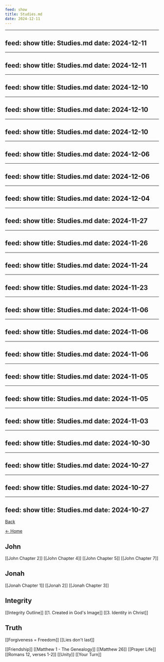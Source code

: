 ```yaml
---
feed: show
title: Studies.md
date: 2024-12-11
---
```

---
feed: show
title: Studies.md
date: 2024-12-11
---
---
feed: show
title: Studies.md
date: 2024-12-11
---
---
feed: show
title: Studies.md
date: 2024-12-10
---
---
feed: show
title: Studies.md
date: 2024-12-10
---
---
feed: show
title: Studies.md
date: 2024-12-10
---
---
feed: show
title: Studies.md
date: 2024-12-06
---
---
feed: show
title: Studies.md
date: 2024-12-06
---
---
feed: show
title: Studies.md
date: 2024-12-04
---
---
feed: show
title: Studies.md
date: 2024-11-27
---
---
feed: show
title: Studies.md
date: 2024-11-26
---
---
feed: show
title: Studies.md
date: 2024-11-24
---
---
feed: show
title: Studies.md
date: 2024-11-23
---
---
feed: show
title: Studies.md
date: 2024-11-06
---
---
feed: show
title: Studies.md
date: 2024-11-06
---
---
feed: show
title: Studies.md
date: 2024-11-06
---
---
feed: show
title: Studies.md
date: 2024-11-05
---
---
feed: show
title: Studies.md
date: 2024-11-05
---
---
feed: show
title: Studies.md
date: 2024-11-03
---
---
feed: show
title: Studies.md
date: 2024-10-30
---
---
feed: show
title: Studies.md
date: 2024-10-27
---
---
feed: show
title: Studies.md
date: 2024-10-27
---
---
feed: show
title: Studies.md
date: 2024-10-27
---
[Back](./index.md)

[<- Home](Home.md)
## John
[[John Chapter 2]]
[[John Chapter 4]]
[[John Chapter 5]]
[[John Chapter 7]]

## Jonah
[[Jonah Chapter 1]]
[[Jonah 2]]
[[Jonah Chapter 3]]

## Integrity
[[Integrity Outline]]
[[1. Created in God's Image]]
[[3. Identity in Christ]]

## Truth
[[Forgiveness = Freedom]]
[[Lies don't last]]

[[Friendship]]
[[Matthew 1  - The Genealogy]]
[[Matthew 26]]
[[Prayer Life]]
[[Romans  12, verses 1-2]]
[[Unity]]
[[Your Turn]]